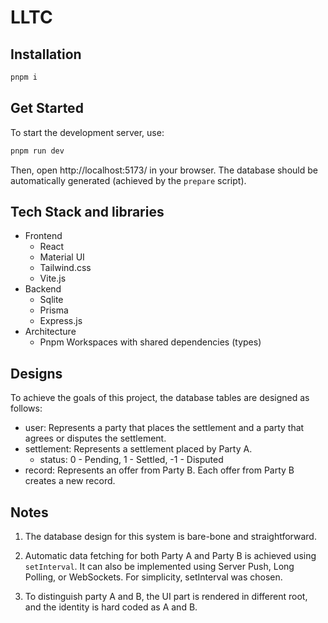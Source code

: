 # LLTC

## Installation

```bash
pnpm i
```

## Get Started

To start the development server, use:

```bash
pnpm run dev
```

Then, open http://localhost:5173/ in your browser. The database should be automatically generated (achieved by the `prepare` script).

## Tech Stack and libraries

- Frontend
  - React
  - Material UI
  - Tailwind.css
  - Vite.js
- Backend
  - Sqlite
  - Prisma
  - Express.js
- Architecture
  - Pnpm Workspaces with shared dependencies (types)

## Designs

To achieve the goals of this project, the database tables are designed as follows:

- user: Represents a party that places the settlement and a party that agrees or disputes the settlement.
- settlement: Represents a settlement placed by Party A.
  - status: 0 - Pending, 1 - Settled, -1 - Disputed
- record: Represents an offer from Party B. Each offer from Party B creates a new record.

## Notes

1. The database design for this system is bare-bone and straightforward.

2. Automatic data fetching for both Party A and Party B is achieved using `setInterval`. It can also be implemented using Server Push, Long Polling, or WebSockets. For simplicity, setInterval was chosen.

3. To distinguish party A and B, the UI part is rendered in different root, and the identity is hard coded as A and B.
